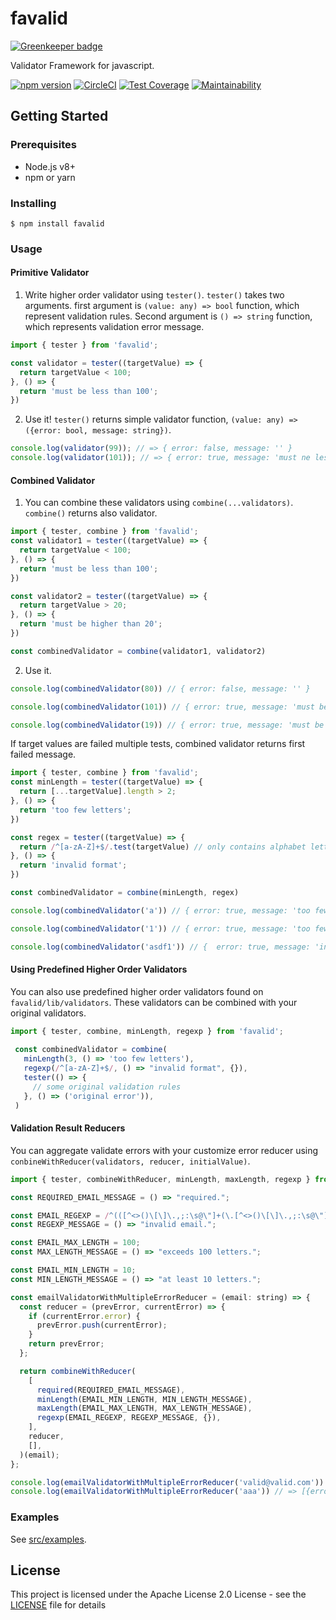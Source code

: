 # favalid

[![Greenkeeper badge](https://badges.greenkeeper.io/akito0107/favalid.svg)](https://greenkeeper.io/)

Validator Framework for javascript.

[![npm version](https://badge.fury.io/js/favalid.svg)](https://badge.fury.io/js/favalid)
[![CircleCI](https://circleci.com/gh/akito0107/favalid.svg?style=svg)](https://circleci.com/gh/akito0107/favalid)
[![Test Coverage](https://api.codeclimate.com/v1/badges/6589638b133763bcc95a/test_coverage)](https://codeclimate.com/github/akito0107/favalid/test_coverage)
[![Maintainability](https://api.codeclimate.com/v1/badges/6589638b133763bcc95a/maintainability)](https://codeclimate.com/github/akito0107/favalid/maintainability)

## Getting Started

### Prerequisites
- Node.js v8+
- npm or yarn

### Installing
```
$ npm install favalid
```

### Usage
#### Primitive Validator
1. Write higher order validator using `tester()`.
`tester()` takes two arguments. first argument is `(value: any) => bool` function, which represent validation rules.
Second argument is `() => string` function, which represents validation error message.

```js
import { tester } from 'favalid';

const validator = tester((targetValue) => {
  return targetValue < 100;
}, () => {
  return 'must be less than 100';
})
```

2. Use it!
`tester()` returns simple validator function, `(value: any) => ({error: bool, message: string})`.

```js
console.log(validator(99)); // => { error: false, message: '' }
console.log(validator(101)); // => { error: true, message: 'must ne less than 100' }
```

#### Combined Validator
1. You can combine these validators using `combine(...validators)`.
`combine()` returns also validator.
```js
import { tester, combine } from 'favalid';
const validator1 = tester((targetValue) => {
  return targetValue < 100;
}, () => {
  return 'must be less than 100';
})

const validator2 = tester((targetValue) => {
  return targetValue > 20;
}, () => {
  return 'must be higher than 20';
})

const combinedValidator = combine(validator1, validator2)
```

2. Use it.
```js
console.log(combinedValidator(80)) // { error: false, message: '' }

console.log(combinedValidator(101)) // { error: true, message: 'must be less than 100' }

console.log(combinedValidator(19)) // { error: true, message: 'must be higher than 20' }
```

If target values are failed multiple tests, combined validator returns first failed message. 
 ```js
 import { tester, combine } from 'favalid';
 const minLength = tester((targetValue) => {
   return [...targetValue].length > 2;
 }, () => {
   return 'too few letters';
 })
 
 const regex = tester((targetValue) => {
   return /^[a-zA-Z]+$/.test(targetValue) // only contains alphabet letters.
 }, () => {
   return 'invalid format';
 })
 
 const combinedValidator = combine(minLength, regex)
 
 console.log(combinedValidator('a')) // { error: true, message: 'too few letters' }
 
 console.log(combinedValidator('1')) // { error: true, message: 'too few letters' }
 
 console.log(combinedValidator('asdf1')) // {  error: true, message: 'invalid format' }

```

#### Using Predefined Higher Order Validators
You can also use predefined higher order validators found on `favalid/lib/validators`.
These validators can be combined with your original validators.

```js
import { tester, combine, minLength, regexp } from 'favalid';
 
 const combinedValidator = combine(
   minLength(3, () => 'too few letters'), 
   regexp(/^[a-zA-Z]+$/, () => "invalid format", {}),
   tester(() => {
     // some original validation rules
   }, () => ('original error')),
 )

```


#### Validation Result Reducers
You can aggregate validate errors with your customize error reducer using `conbineWithReducer(validators, reducer, initialValue)`.

```js
import { tester, combineWithReducer, minLength, maxLength, regexp } from 'favalid';

const REQUIRED_EMAIL_MESSAGE = () => "required.";

const EMAIL_REGEXP = /^(([^<>()\[\]\.,;:\s@\"]+(\.[^<>()\[\]\.,;:\s@\"]+)*)|(\".+\"))@(([^<>()[\]\.,;:\s@\"]+\.)+[^<>()[\]\.,;:\s@\"]{2,})$/i;
const REGEXP_MESSAGE = () => "invalid email.";

const EMAIL_MAX_LENGTH = 100;
const MAX_LENGTH_MESSAGE = () => "exceeds 100 letters.";

const EMAIL_MIN_LENGTH = 10;
const MIN_LENGTH_MESSAGE = () => "at least 10 letters.";

const emailValidatorWithMultipleErrorReducer = (email: string) => {
  const reducer = (prevError, currentError) => {
    if (currentError.error) {
      prevError.push(currentError);
    }
    return prevError;
  };

  return combineWithReducer(
    [
      required(REQUIRED_EMAIL_MESSAGE),
      minLength(EMAIL_MIN_LENGTH, MIN_LENGTH_MESSAGE),
      maxLength(EMAIL_MAX_LENGTH, MAX_LENGTH_MESSAGE),
      regexp(EMAIL_REGEXP, REGEXP_MESSAGE, {}),
    ],
    reducer,
    [],
  )(email);
};

console.log(emailValidatorWithMultipleErrorReducer('valid@valid.com')) // => []
console.log(emailValidatorWithMultipleErrorReducer('aaa')) // => [{error: true, message: 'at least 10 letters.'}, {error: true, message: 'invalid email.'}]
```


### Examples
See [src/examples](src/examples).

## License
This project is licensed under the Apache License 2.0 License - see the [LICENSE](LICENSE) file for details
